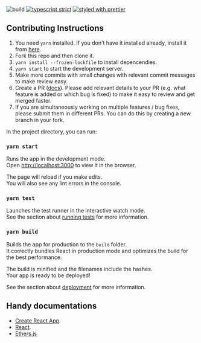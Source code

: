 ![build](https://github.com/KMPARDS/timeally-tsx/workflows/build/badge.svg) [![typescript strict](https://badgen.net/badge/typescript/strict/blue?icon=typescript)](https://www.typescriptlang.org/) [![styled with prettier](https://img.shields.io/badge/styled_with-prettier-ff69b4.svg)](https://github.com/prettier/prettier)

## Contributing Instructions

1. You need `yarn` installed. If you don't have it installed already, install it from [here](https://classic.yarnpkg.com/en/docs/install/).
2. Fork this repo and then clone it.
3. `yarn install --frozen-lockfile` to install depencendies.
4. `yarn start` to start the development server.
5. Make more commits with small changes with relevant commit messages to make review easy.
6. Create a PR ([docs](https://docs.github.com/en/github/collaborating-with-issues-and-pull-requests/creating-a-pull-request)). Please add relevant details to your PR (e.g. what feature is added or which bug is fixed) to make it easy to review and get merged faster.
7. If you are simultaneously working on multiple features / bug fixes, please submit them in different PRs. You can do this by creating a new branch in your fork.

In the project directory, you can run:

### `yarn start`

Runs the app in the development mode.<br />
Open [http://localhost:3000](http://localhost:3000) to view it in the browser.

The page will reload if you make edits.<br />
You will also see any lint errors in the console.

### `yarn test`

Launches the test runner in the interactive watch mode.<br />
See the section about [running tests](https://facebook.github.io/create-react-app/docs/running-tests) for more information.

### `yarn build`

Builds the app for production to the `build` folder.<br />
It correctly bundles React in production mode and optimizes the build for the best performance.

The build is minified and the filenames include the hashes.<br />
Your app is ready to be deployed!

See the section about [deployment](https://facebook.github.io/create-react-app/docs/deployment) for more information.

## Handy documentations

- [Create React App](https://facebook.github.io/create-react-app/docs/getting-started).
- [React](https://reactjs.org/).
- [Ethers.js](https://docs.ethers.io/v5/)
